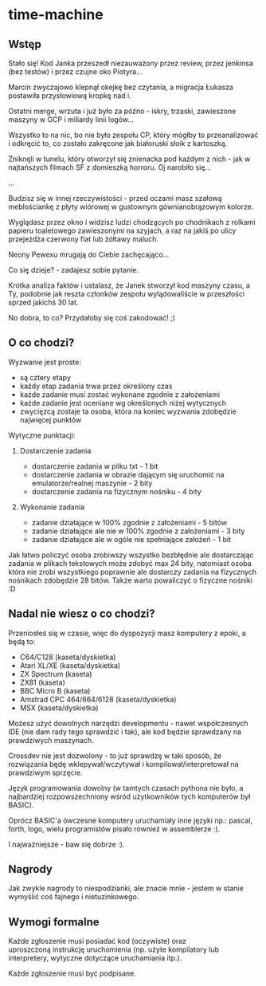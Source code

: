 # time-machine

## Wstęp

Stało się! Kod Janka przeszedł niezauważony przez review, przez jenkinsa (bez testów) i przez czujne oko Piotyra...

Marcin zwyczajowo klepnął okejkę bez czytania, a migracja Łukasza postawiła przysłowiową kropkę nad i.

Ostatni merge, wrzuta i już było za późno - iskry, trzaski, zawieszone maszyny w GCP i miliardy linii logów...

Wszystko to na nic, bo nie było zespołu CP, który mógłby to przeanalizować i odkręcić to, co zostało zakręcone jak białoruski słoik z kartoszką.

Zniknęli w tunelu, który otworzył się znienacka pod każdym z nich - jak w najtańszych filmach SF z domieszką horroru. Oj narobiło się...

...

Budzisz się w innej rzeczywistości - przed oczami masz szałową meblościankę z płyty wiórowej w gustownym gównianobrązowym kolorze.

Wyglądasz przez okno i widzisz ludzi chodzących po chodnikach z rolkami papieru toaletowego zawieszonymi na szyjach, a raz na jakiś po ulicy przejeżdża czerwony fiat lub żółtawy maluch.

Neony Pewexu mrugają do Ciebie zachęcająco...

Co się dzieje? - zadajesz sobie pytanie.

Krótka analiza faktów i ustalasz, że Janek stworzył kod maszyny czasu, a Ty, podobnie jak reszta członków zespołu wylądowaliście w przeszłości sprzed jakichś 30 lat.

No dobra, to co? Przydałoby się coś zakodować! ;)

## O co chodzi?

Wyzwanie jest proste:
 * są cztery etapy
 * każdy etap zadania trwa przez określony czas
 * każde zadanie musi zostać wykonane zgodnie z założeniami
 * każde zadanie jest oceniane wg określonych niżej wytycznych
 * zwycięzcą zostaje ta osoba, która na koniec wyzwania zdobędzie najwięcej punktów


Wytyczne punktacji:
1. Dostarczenie zadania
    * dostarczenie zadania w pliku txt - 1 bit
    * dostarczenie zadania w obrazie dającym się uruchomić na emulatorze/realnej maszynie - 2 bity
    * dostarczenie zadania na fizycznym nośniku - 4 bity
   
2. Wykonanie zadania
   * zadanie działające w 100% zgodnie z założeniami - 5 bitów
   * zadanie działające ale nie w 100% zgodnie z założeniami - 3 bity
   * zadanie działające ale w ogóle nie spełniające założeń - 1 bit
  
Jak łatwo policzyć osoba zrobiwszy wszystko bezbłędnie ale dostarczając zadania w plikach tekstowych może zdobyć max 24 bity, natomiast osoba która nie zrobi wszystkiego poprawnie ale dostarczy zadania na fizycznych nośnikach zdobędzie 28 bitów. Także warto powaliczyć o fizyczne nośniki :D

## Nadal nie wiesz o co chodzi?

Przeniosłeś się w czasie, więc do dyspozycji masz komputery z epoki, a będą to:
* C64/C128 (kaseta/dyskietka)
* Atari XL/XE (kaseta/dyskietka)
* ZX Spectrum (kaseta)
* ZX81 (kaseta)
* BBC Micro B (kaseta)
* Amstrad CPC 464/664/6128 (kaseta/dyskietka)
* MSX (kaseta/dyskietka)

Możesz użyć dowolnych narzędzi developmentu - nawet współczesnych IDE (nie dam rady tego sprawdzić i tak), ale kod będzie sprawdzany na prawdziwych maszynach.

Crossdev nie jest dozwolony - to już sprawdzę w taki sposób, że rozwiązania będę wklepywał/wczytywał i kompilował/interpretował na prawdziwym sprzęcie.

Język programowania dowolny (w tamtych czasach pythona nie było, a najbardziej rozpowszechniony wśród użytkowników tych komputerów był BASIC).

Oprócz BASIC'a ówczesne komputery uruchamiały inne języki np.: pascal, forth, logo, wielu programistów pisało również w assemblerze :).

I najważniejsze - baw się dobrze :).

## Nagrody

Jak zwykle nagrody to niespodzianki, ale znacie mnie - jestem w stanie wymyślić coś fajnego i nietuzinkowego.

## Wymogi formalne

Każde zgłoszenie musi posiadać kod (oczywiste) oraz uproszczoną instrukcję uruchomienia (np. użyte kompilatory lub interpretery, wytyczne dotyczące uruchamiania itp.).

Każde zgłoszenie musi być podpisane.

